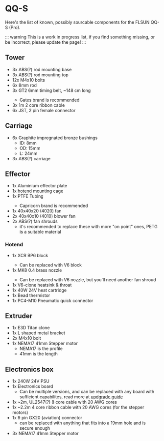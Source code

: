 # QQ-S

Here's the list of known, possibly sourcable components for the FLSUN QQ-S (Pro).

::: warning
This is a work in progress list, if you find something missing, or be incorrect, please update the page!
:::

## Tower

- 3x ABS(?) rod mounting base
- 3x ABS(?) rod mounting top
- 12x M4x10 bolts
- 6x 8mm rod
- 3x GT2 6mm timing belt, ~148 cm long <Badge text="Have a spare"/>
  - Gates brand is recommended
- 3x 1m 2 core ribbon cable
- 6x JST, 2 pin female connector

## Carriage

- 6x Graphite impregnated bronze bushings
  - ID: 8mm
  - OD: 15mm
  - L: 24mm
- 3x ABS(?) carriage

## Effector

- 1x Aluminium effector plate
- 1x hotend mounting cage
- 1x PTFE Tubing <Badge text="Have a spare"/>
  - Capricorn brand is recommended
- 1x 40x40x20 (4020) fan <Badge text="Have a spare"/>
- 2x 40x40x10 (4010) blower fan <Badge text="Have a spare"/>
- 2x ABS(?) fan shrouds
  - it's recommended to replace these with more "on point" ones, PETG is a suitable material

### Hotend

- 1x XCR BP6 block <Badge text="Have a spare"/>
  - Can be replaced with V6 block
- 1x MK8 0.4 brass nozzle <Badge text="Have a spare"/>
  - Can be replaced with V6 nozzle, but you'll need another fan shroud
- 1x V6-clone heatsink & throat
- 1x 40W 24V heat cartridge
- 1x Bead thermistor
- 1x PC4-M10 Pneumatic quick connector

## Extruder
- 1x E3D Titan clone
- 1x L shaped metal bracket
- 2x M4x10 bolt
- 1x NEMA17 41mm Stepper motor
  - NEMA17 is the profile
  - 41mm is the length

## Electronics box

- 1x 240W 24V PSU
- 1x Electronics board
  - Can be multiple versions, and can be replaced with any board with sufficient capabilites, read more at [updgrade guide](/guide/upgrades.md#board-switch)
- 1x ~2m, UL2547(?) 8 core cable with 20 AWG cores
- 1x ~2.2m 4 core ribbon cable with 20 AWG cores (for the stepper motors)
- 1x 9 pin GX20 (aviation) connector
  - can be replaced with anything that fits into a 19mm hole and is secure enough
- 3x NEMA17 41mm Stepper motor
